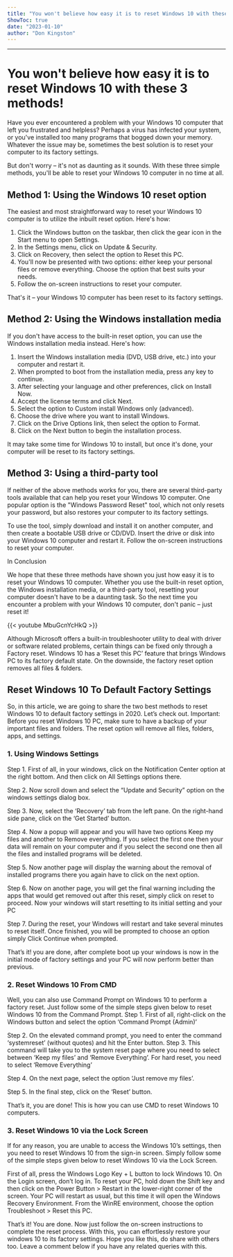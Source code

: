 ```yaml
---
title: "You won't believe how easy it is to reset Windows 10 with these 3 methods!"
ShowToc: true 
date: "2023-01-10"
author: "Don Kingston"
---
```

*****
# You won't believe how easy it is to reset Windows 10 with these 3 methods!

Have you ever encountered a problem with your Windows 10 computer that left you frustrated and helpless? Perhaps a virus has infected your system, or you've installed too many programs that bogged down your memory. Whatever the issue may be, sometimes the best solution is to reset your computer to its factory settings.

But don't worry – it's not as daunting as it sounds. With these three simple methods, you'll be able to reset your Windows 10 computer in no time at all.

## Method 1: Using the Windows 10 reset option

The easiest and most straightforward way to reset your Windows 10 computer is to utilize the inbuilt reset option. Here's how:

1. Click the Windows button on the taskbar, then click the gear icon in the Start menu to open Settings.
2. In the Settings menu, click on Update & Security.
3. Click on Recovery, then select the option to Reset this PC.
4. You'll now be presented with two options: either keep your personal files or remove everything. Choose the option that best suits your needs.
5. Follow the on-screen instructions to reset your computer.

That's it – your Windows 10 computer has been reset to its factory settings.

## Method 2: Using the Windows installation media

If you don't have access to the built-in reset option, you can use the Windows installation media instead. Here's how:

1. Insert the Windows installation media (DVD, USB drive, etc.) into your computer and restart it.
2. When prompted to boot from the installation media, press any key to continue.
3. After selecting your language and other preferences, click on Install Now.
4. Accept the license terms and click Next.
5. Select the option to Custom install Windows only (advanced).
6. Choose the drive where you want to install Windows.
7. Click on the Drive Options link, then select the option to Format.
8. Click on the Next button to begin the installation process.

It may take some time for Windows 10 to install, but once it's done, your computer will be reset to its factory settings.

## Method 3: Using a third-party tool

If neither of the above methods works for you, there are several third-party tools available that can help you reset your Windows 10 computer. One popular option is the "Windows Password Reset" tool, which not only resets your password, but also restores your computer to its factory settings.

To use the tool, simply download and install it on another computer, and then create a bootable USB drive or CD/DVD. Insert the drive or disk into your Windows 10 computer and restart it. Follow the on-screen instructions to reset your computer.

In Conclusion

We hope that these three methods have shown you just how easy it is to reset your Windows 10 computer. Whether you use the built-in reset option, the Windows installation media, or a third-party tool, resetting your computer doesn't have to be a daunting task. So the next time you encounter a problem with your Windows 10 computer, don't panic – just reset it!

{{< youtube MbuGcnYcHkQ >}} 



Although Microsoft offers a built-in troubleshooter utility to deal with driver or software related problems, certain things can be fixed only through a Factory reset.
Windows 10 has a ‘Reset this PC’ feature that brings Windows PC to its factory default state. On the downside, the factory reset option removes all files & folders.

 
## Reset Windows 10 To Default Factory Settings


So, in this article, we are going to share the two best methods to reset Windows 10 to default factory settings in 2020. Let’s check out.
Important: Before you reset Windows 10 PC, make sure to have a backup of your important files and folders. The reset option will remove all files, folders, apps, and settings.

 
### 1. Using Windows Settings


Step 1. First of all, in your windows, click on the Notification Center option at the right bottom. And then click on All Settings options there.

Step 2. Now scroll down and select the “Update and Security” option on the windows settings dialog box.

Step 3. Now, select the ‘Recovery’ tab from the left pane. On the right-hand side pane, click on the ‘Get Started’ button.

Step 4. Now a popup will appear and you will have two options Keep my files and another to Remove everything. If you select the first one then your data will remain on your computer and if you select the second one then all the files and installed programs will be deleted.

Step 5. Now another page will display the warning about the removal of installed programs there you again have to click on the next option.

Step 6. Now on another page, you will get the final warning including the apps that would get removed out after this reset, simply click on reset to proceed. Now your windows will start resetting to its initial setting and your PC

Step 7. During the reset, your Windows will restart and take several minutes to reset itself. Once finished, you will be prompted to choose an option simply Click Continue when prompted.

That’s it! you are done, after complete boot up your windows is now in the initial mode of factory settings and your PC will now perform better than previous.

 
### 2. Reset Windows 10 From CMD


Well, you can also use Command Prompt on Windows 10 to perform a factory reset. Just follow some of the simple steps given below to reset Windows 10 from the Command Prompt.
Step 1. First of all, right-click on the Windows button and select the option ‘Command Prompt (Admin)’

Step 2. On the elevated command prompt, you need to enter the command ‘systemreset’ (without quotes) and hit the Enter button.
Step 3. This command will take you to the system reset page where you need to select between ‘Keep my files’ and ‘Remove Everything’. For hard reset, you need to select ‘Remove Everything’

Step 4. On the next page, select the option ‘Just remove my files’.

Step 5. In the final step, click on the ‘Reset’ button.

That’s it, you are done! This is how you can use CMD to reset Windows 10 computers.

 
### 3. Reset Windows 10 via the Lock Screen


If for any reason, you are unable to access the Windows 10’s settings, then you need to reset Windows 10 from the sign-in screen. Simply follow some of the simple steps given below to reset Windows 10 via the Lock Screen.


 

First of all, press the Windows Logo Key + L button to lock Windows 10.
On the Login screen, don’t log in.
To reset your PC, hold down the Shift key and then click on the Power Button > Restart in the lower-right corner of the screen.
Your PC will restart as usual, but this time it will open the Windows Recovery Environment.
From the WinRE environment, choose the option Troubleshoot > Reset this PC.



That’s it! You are done. Now just follow the on-screen instructions to complete the reset process.
With this, you can effortlessly restore your windows 10 to its factory settings. Hope you like this, do share with others too. Leave a comment below if you have any related queries with this.





